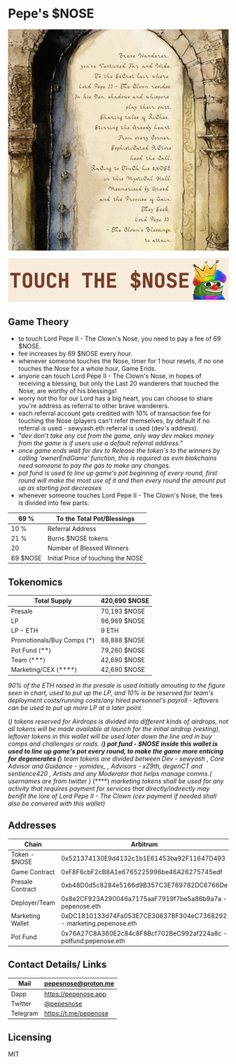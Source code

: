 # Pepe's $NOSE

![LorePoster](https://github.com/sewyash/pepeNose/blob/main/metadata/lore_poster.png)

[![NoseTouchButtonSmall](https://raw.githubusercontent.com/sewyash/pepeNose/main/metadata/touchNOSE_smolbutton.png)](https://pepenose.com)
##

## Game Theory
- to touch Lord Pepe II - The Clown's Nose, you need to pay a fee of 69 $NOSE.
- fee increases by 69 $NOSE every hour.
- whenever someone touches the Nose, timer for 1 hour resets, if no one touches the Nose for a whole hour, Game Ends.
- anyone can touch Lord Pepe II - The Clown's Nose, in hopes of receiving a blessing, but only the Last 20 wanderers that touched the Nose, are worthy of his blessings!
- worry not tho for our Lord has a big heart, you can choose to share you're address as referral to other brave wanderers.
- each referral account gets credited with 10% of transaction fee for touching the Nose (players can't refer themselves, by default if no referral is used - sewyash.eth referral is used (dev's address).
- *"dev don't take any cut from the game, only way dev makes money from the game is if users use a default referral address."*
- *once game ends wait for dev to Release the token's to the winners by calling 'ownerEndGame' function, this is required as evm blokchains need someone to pay the gas to make any changes.*
- *pot fund is used to line up game's pot beginning of every round, first round will make the most use of it and then every round the amount put up as starting pot decreases*
- whenever someone touches Lord Pepe II - The Clown's Nose, the fees is divided into few parts: 

| 69 % | To the Total Pot/Blessings |
| ---- | -------------------------- |
| 10 % | Referral Address           |
| 21 % | Burns $NOSE tokens         |
| 20   | Number of Blessed Winners  |
| 69 $NOSE | Initial Price of touching the NOSE |
##
## Tokenomics
| Total Supply   | 420,690 $NOSE |
| -------------- | --------------- |
| Presale        | 70,193   $NOSE |
| LP             | 96,969   $NOSE | 
| LP - ETH | 9 ETH |
| Promotionals/Buy Comps (*)    | 88,888 $NOSE |
| Pot Fund (**) | 79,260 $NOSE |
| Team (***)      | 42,690   $NOSE |
| Marketing/CEX (****)| 42,690   $NOSE |

*90% of the ETH raised in the presale is used initially amouting to the figure seen in chart, used to put up the LP, and 10% is be reserved for team's deployment costs/running costs/any hired personnel's payroll - leftovers can be used to put up more LP at a later point.*

(*) *tokens reserved for Airdrops is divided into different kinds of airdrops, not all tokens will be made available at launch for the initial airdrop (vesting), leftover tokens in this wallet will be used later down the line and in buy comps and challenges or raids.*
(**) *pot fund - $NOSE inside this wallet is used to line up game's pot every round, to make the game more enticing for degenerates*
(***) *team tokens are divided between Dev - sewyash , Core Advisor and Guidance - yomidev_ , Advisors - xZ9th, degenCT and sentience420 , Artists and any Moderator that helps manage comms.( usernames are from twitter )*
(****) *marketing tokens shall be used for any activity that requires payment for services that directly/indirectly may benifit the lore of Lord Pepe II - The Clown (cex payment if needed shall also be convered with this wallet)*
##

## Addresses
| Chain         | Arbitrum |
| ------------- | -------- |
| Token - $NOSE | 0x521374130E9d4132c1b1E61453ba92F11647D493 |
| Game Contract | 0xF8F6cbF2cB8A1e6765225996be46A26275745edf |
| Presale Contract | 0xb48D0d5c8284e5166d9B357C3E769782DC6766De |
| Deployer/Team | 0x8e2CF923A290046a7175aaF7919f7be5a86b9a7a - pepenose.eth |
| Marketing Wallet | 0xDC1810133d74Fa053E7CE30637BF304eC7368292 - marketing.pepenose.eth |
| Pot Fund | 0x76A27C8A360E2c84c8F8Bcf702BeC992af224a8c - potfund.pepenose.eth |
##

## Contact Details/ Links
| Mail  | pepesnose@proton.me |
| ----- | ------------------- |
| Dapp | https://pepenose.app |
| Twitter | [@pepesnose](https://twitter.com/pepesnose) |
| Telegram | https://t.me/pepenose |


## Licensing
MIT




